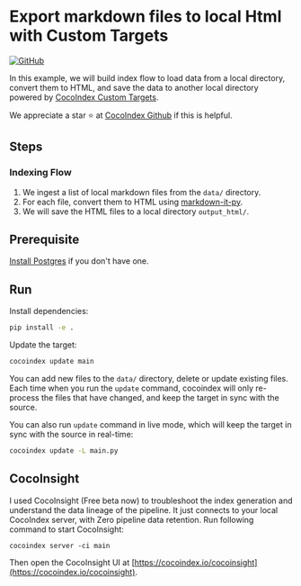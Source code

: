 # Export markdown files to local Html with Custom Targets

[![GitHub](https://img.shields.io/github/stars/cocoindex-io/cocoindex?color=5B5BD6)](https://github.com/cocoindex-io/cocoindex)

In this example, we will build index flow to load data from a local directory, convert them to HTML, and save the data to another local directory powered by [CocoIndex Custom Targets](https://cocoindex.io/docs/custom_ops/custom_targets).

We appreciate a star ⭐ at [CocoIndex Github](https://github.com/cocoindex-io/cocoindex) if this is helpful.

## Steps

### Indexing Flow

1. We ingest a list of local markdown files from the `data/` directory.
2. For each file, convert them to HTML using [markdown-it-py](https://markdown-it-py.readthedocs.io/).
3. We will save the HTML files to a local directory `output_html/`.

## Prerequisite

[Install Postgres](https://cocoindex.io/docs/getting_started/installation#-install-postgres) if you don't have one.

## Run

Install dependencies:

```bash
pip install -e .
```

Update the target:

```bash
cocoindex update main
```

You can add new files to the `data/` directory, delete or update existing files.
Each time when you run the `update` command, cocoindex will only re-process the files that have changed, and keep the target in sync with the source.

You can also run `update` command in live mode, which will keep the target in sync with the source in real-time:

```bash
cocoindex update -L main.py
```

## CocoInsight

I used CocoInsight (Free beta now) to troubleshoot the index generation and understand the data lineage of the pipeline.
It just connects to your local CocoIndex server, with Zero pipeline data retention. Run following command to start CocoInsight:

```
cocoindex server -ci main
```

Then open the CocoInsight UI at [https://cocoindex.io/cocoinsight](https://cocoindex.io/cocoinsight).
